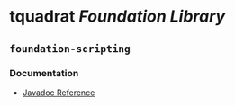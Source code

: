 # tquadrat *Foundation Library*
## `foundation-scripting`
### Documentation

- [Javadoc Reference](https://htmlpreview.github.io/?https://github.com/tquadrat/foundation-scripting/blob/master/javadoc/index.html)